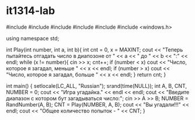 # it1314-lab
#include <iostream>
#include <fstream>
#include <string>
#include <iomanip>
#include <cmath>
#include <windows.h>

using namespace std;

int Play(int number, int a, int b){
    int cnt = 0, x = MAXINT;
    cout << "Теперь пытайтесь отгадать число в диапозоне от " << a << " до " << b << ":" << endl;
    while (x != number){
        cin >> x;
        cnt++;
        if (number < x) cout << "Число, которое я загадал, меньше " << x << endl;
        if (number > x) cout << "Число, которое я загадал, больше " << x << endl;
    }
    return cnt;
}

int main()
{
    setlocale(LC_ALL, "Russian");
    srand(time(NULL));
    int A, B, CNT, NUMBER = 0;
    cout << "Игра угадайка." << endl << endl;
    cout << "Введите диапазон с котором бут загадываться число:";
    cin >> A >> B;
    NUMBER = RandNumber(A, B);
    CNT = Play(NUMBER, A, B);
    cout << "Вы угадали!!!" << endl;
    cout << "Общее количество попыток - " << CNT;
}
